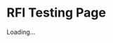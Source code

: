# RFI Testing Page

<div id="RFI-HERE">Loading...</div>

<script type="text/javascript" src="https://uofstthomasmn--edastaging.sandbox.my.salesforce.com/lightning/lightning.out.js"></script>

<script type="text/javascript">
    $Lightning.use("c:requestForInformationApp", 
    function() {
        $Lightning.createComponent(
             "c:requestForInformationForm",
             {"rfi_controller":"RFI Controller 0000"},
             "RFI-HERE",
             function(cmp) {
                 console.log("LWC Component Created.");
             } 
      );
    },
    'https://uofstthomasmn--edastaging.sandbox.my.site.com/Admissions'
);
</script>
